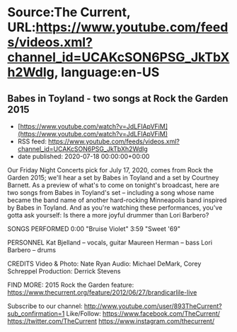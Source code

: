 # Source:The Current, URL:https://www.youtube.com/feeds/videos.xml?channel_id=UCAKcSON6PSG_JkTbXh2WdIg, language:en-US

## Babes in Toyland - two songs at Rock the Garden 2015
 - [https://www.youtube.com/watch?v=JdLFIApVFiM](https://www.youtube.com/watch?v=JdLFIApVFiM)
 - RSS feed: https://www.youtube.com/feeds/videos.xml?channel_id=UCAKcSON6PSG_JkTbXh2WdIg
 - date published: 2020-07-18 00:00:00+00:00

Our Friday Night Concerts pick for July 17, 2020, comes from Rock the Garden 2015; we'll hear a set by Babes in Toyland and a set by Courtney Barnett. As a preview of what's to come on tonight's broadcast, here are two songs from Babes in Toyland's set – including a song whose name became the band name of another hard-rocking Minneapolis band inspired by Babes in Toyland. And as you're watching these performances, you've gotta ask yourself: Is there a more joyful drummer than Lori Barbero? 

SONGS PERFORMED
0:00 "Bruise Violet"
3:59 "Sweet '69"

PERSONNEL
Kat Bjelland – vocals, guitar
Maureen Herman – bass 
Lori Barbero – drums 

CREDITS
Video & Photo: Nate Ryan
Audio: Michael DeMark, Corey Schreppel
Production: Derrick Stevens

FIND MORE:
2015 Rock the Garden feature: https://www.thecurrent.org/feature/2012/06/27/brandicarlile-live

Subscribe to our channel:
http://www.youtube.com/user/893TheCurrent?sub_confirmation=1
Like/Follow:
https://www.facebook.com/TheCurrent/
https://twitter.com/TheCurrent
https://www.instagram.com/thecurrent/

